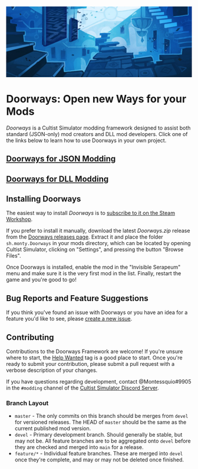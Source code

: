 ![](images/ui/banner.jpg)

# Doorways: Open new Ways for your Mods

*Doorways* is a Cultist Simulator modding framework designed to assist
both standard (JSON-only) mod creators and DLL mod developers. Click one
of the links below to learn how to use Doorways in your own project.

## [Doorways for JSON Modding](https://github.com/Montessquio/Doorways/wiki/JSON-Modding)

## [Doorways for DLL Modding](https://github.com/Montessquio/Doorways/wiki/DLL-Modding)

## Installing Doorways

The easiest way to install *Doorways* is to [subscribe to it on the Steam Workshop](https://steamcommunity.com/sharedfiles/filedetails/?id=2883549031).

If you prefer to install it manually, download the latest *Doorways.zip* release from the [Doorways releases page](https://github.com/Montessquio/Doorways/releases). Extract it and place the folder `sh.monty.Doorways` in your mods directory, which can be located by opening Cultist Simulator, clicking on "Settings", and pressing the button "Browse Files".

Once Doorways is installed, enable the mod in the "Invisible Serapeum" menu and make sure it is the very first mod in the list.
Finally, restart the game and you're good to go!

## Bug Reports and Feature Suggestions

If you think you've found an issue with Doorways or you have an idea for a feature you'd like to see, please [create a new issue](https://github.com/Montessquio/Doorways/issues/new/choose).

## Contributing

Contributions to the Doorways Framework are welcome!
If you're unsure where to start, the [Help Wanted](https://github.com/Montessquio/Doorways/labels/help%20wanted)
tag is a good place to start. Once you're ready to submit your contribution, please submit a pull request with a verbose
description of your changes.

If you have questions regarding development, contact @Montessquio#9905 in the `#modding` channel of the [Cultist Simulator Discord Server](https://discord.gg/KxyFTZkUbQ).

### Branch Layout

- `master` - The only commits on this branch should be merges from `devel` for versioned releases. The HEAD of `master` should be the same as the current published mod version.
- `devel` - Primary development branch. Should generally be stable, but may not be. All feature branches are to be aggregated onto `devel` before they are checked and merged into `main` for a release.
- `feature/*` - Individual feature branches. These are merged into `devel` once they're complete, and may or may not be deleted once finished.

